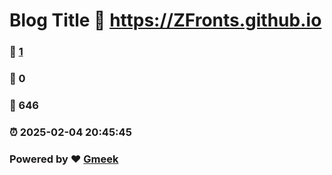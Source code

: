# Blog Title :link: https://ZFronts.github.io 
### :page_facing_up: [1](https://ZFronts.github.io/tag.html) 
### :speech_balloon: 0 
### :hibiscus: 646 
### :alarm_clock: 2025-02-04 20:45:45 
### Powered by :heart: [Gmeek](https://github.com/Meekdai/Gmeek)

